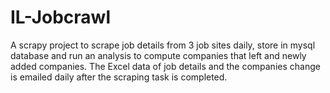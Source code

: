 # IL-Jobcrawl

A scrapy project to scrape job details from 3 job sites daily, store in mysql database and run an analysis to compute companies that left and newly added companies. The Excel data of job details and the companies change is emailed daily after the scraping task is completed.